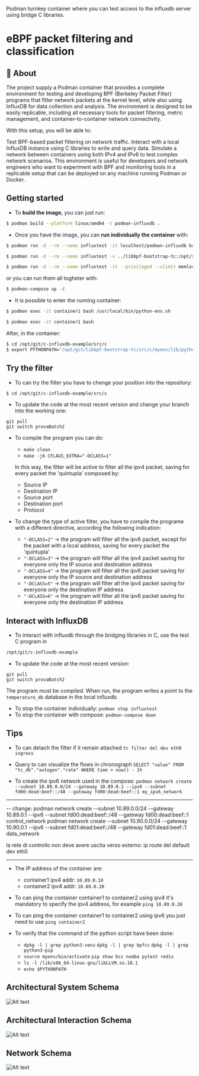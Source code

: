 Podman turnkey container where you can test access to the influxdb server using
bridge C libraries.
# eBPF packet filtering and classification

## 🚀 About


The project supply a Podman container that provides a complete environment for testing and developing BPF (Berkeley Packet Filter) programs that filter network packets at the kernel level, while also using InfluxDB for data collection and analysis. The environment is designed to be easily replicable, including all necessary tools for packet filtering, metric management, and container-to-container network connectivity.

With this setup, you will be able to:

Test BPF-based packet filtering on network traffic.
Interact with a local InfluxDB instance using C libraries to write and query data.
Simulate a network between containers using both IPv4 and IPv6 to test complex network scenarios.
This environment is useful for developers and network engineers who want to experiment with BPF and monitoring tools in a replicable setup that can be deployed on any machine running Podman or Docker.


## Getting started

- To **build the image**, you can just run:
```bash
$ podman build --platform linux/amd64 -t podman-influxdb .
```

- Once you have the image, you can **run individually the container** with:
```bash
$ podman run -d --rm --name influxtest -it localhost/podman-influxdb bash
```

```bash
$ podman run -d --rm --name influxtest -v ../libbpf-bootstrap-tc:/opt/shared/libbpf-bootstrap-tc -it --privileged --ulimit memlock=-1 localhost/podman-influxdb bash
```

```bash
$ podman run -d --rm --name influxtest -it --privileged --ulimit memlock=-1 localhost/podman-influxdb bash
```

or you can run them all togheter with:
```bash
$ podman-compose up -d
```

- It is possible to enter the running container:

```bash
$ podman exec -it container1 bash /usr/local/bin/python-env.sh 
```

```bash
$ podman exec -it container1 bash
```


After, in the container:
```bash
$ cd /opt/git/c-influxdb-example/src/c
$ export PYTHONPATH="/opt/git/libbpf-bootstrap-tc/src/c/myenv/lib/python3.12/site-packages:$PYTHONPATH"
```
    

## Try the filter
- To can try the filter you have to chenge your position into the repository:
```bash
$ cd /opt/git/c-influxdb-example/src/c
```

- To update the code at the most recent version and change your branch into the working one:
```
git pull
git switch provaBatch2
```

- To compile the program you can do:
  - ``` make clean ```
  - ``` make -j6 CFLAGS_EXTRA="-DCLASS=1" ```

  In this way, the filter will be active to filter all the ipv4 packet, saving for every packet the 'quintupla' composed by:
   - Source IP
   - Destination IP
   - Source port
   - Destination port
   - Protocol
   
- To change the type of active filter, you have to compile the programe with a different directive, according the following indication:
    - ``` "-DCLASS=2" ```  -> the program will filter all the ipv6 packet, except for the packet with a local address, saving for every packet the 'quintupla'
    - ``` "-DCLASS=3" ```  -> the program will filter all the ipv4 packet saving for everyone only the IP source and destination address
    - ``` "-DCLASS=4" ```  -> the program will filter all the ipv6 packet saving for everyone only the IP source and destination address
    - ``` "-DCLASS=5" ```  -> the program will filter all the ipv4 packet saving for everyone only the destination IP address
    - ``` "-DCLASS=6" ```  -> the program will filter all the ipv6 packet saving for everyone only the destination IP address
    

## Interact with InfluxDB
- To interact with influxdb through the bridging libraries in C, use the test C
program in
```bash
/opt/git/c-influxdb-example
```

- To update the code at the most recent version:
```
git pull
git switch provaBatch2
```

The program must be compiled. When run, the program writes a point to the
```temperature_db``` database in the local influxdb.

- To stop the container individually: ```podman stop influxtest```
- To stop the container with compose: ```podman-compose down```



## Tips
- To can detach the filter if it remain attached
``` tc filter del dev eth0 ingress ```

- Query to can visualize the flows in chronograph ```SELECT "value" FROM "tc_db"."autogen"."rate" WHERE time > now() - 1h```

- To create the ipv6 network used in the compose: ``` podman network create --subnet 10.89.0.0/24 --gateway 10.89.0.1 --ipv6 --subnet fd00:dead:beef::/48 --gateway fd00:dead:beef::1 my_ipv6_network ```

--------------
-- change: podman network create --subnet 10.89.0.0/24 --gateway 10.89.0.1 --ipv6 --subnet fd00:dead:beef::/48 --gateway fd00:dead:beef::1 control_network
podman network create --subnet 10.90.0.0/24 --gateway 10.90.0.1 --ipv6 --subnet fd01:dead:beef::/48 --gateway fd01:dead:beef::1 data_network

la rete di controllo non deve avere uscita verso esterno:
ip route del default dev eth0

--------------

- The IP address of the container are:
  - container1 ipv4 addr: ``` 10.89.0.10 ```
  - container2 ipv4 addr: ``` 10.89.0.20 ```


- To can ping the container container1 to container2 using ipv4 it's mandatory to specify the ipv4 address, for example ``` ping 10.89.0.20 ```

- To can ping the container container1 to container2 using ipv6 you just need to use ``` ping container2 ```

- To verify that the command of the python script have been done:
  -  ``` dpkg -l | grep python3-venv ```
     ``` dpkg -l | grep bpfcc ```
     ``` dpkg -l | grep python3-pip ```
  - ``` source myenv/bin/activate ```
    ``` pip show bcc numba pytest redis ```
  - ``` ls -l /lib/x86_64-linux-gnu/libLLVM.so.18.1 ```
  - ``` echo $PYTHONPATH ```

## Architectural System Schema 
![Alt text](schemaeBPF.png)

## Architectural Interaction Schema 
![Alt text](ContainerDiagram.png)

## Network Schema 
![Alt text](NetworkSchema1.png)
